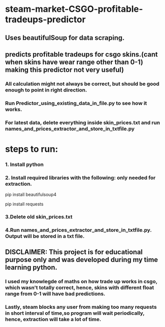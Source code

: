 # steam-market-CSGO-profitable-tradeups-predictor

## Uses beautifulSoup for data scraping.
## predicts profitable tradeups for csgo skins.(cant when skins have wear range other than 0-1) making this predictor not very useful)

### All calculation might not always be correct, but should be good enough to point in right direction. 
### Run Predictor_using_existing_data_in_file.py to see how it works. 
### For latest data, delete everything inside skin_prices.txt and run names_and_prices_extractor_and_store_in_txtfile.py

# steps to run:
### 1. Install python 

### 2. Install required libraries with the following: only needed for extraction.
pip install beautifulsoup4 

pip install requests 

### 3.Delete old skin_prices.txt 

### 4.Run names_and_prices_extractor_and_store_in_txtfile.py. Output will be stored in a txt file.

## DISCLAIMER: This project is for educational purpose only and was developed during my time learning python.
### I used my knowlegde of maths on how trade up works in csgo, which wasn't totally correct, hence, skins with different float range from 0-1 will have bad predictions. 
### Lastly, steam blocks any user from making too many requests in short interval of time,so program will wait periodically, hence, extraction will take a lot of time. 


